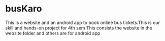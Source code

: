 # busKaro
This is a website and an android app to book online bus tickets.This is our skill and hands-on project for 4th sem
This consists the website in the website folder and others are for android app

